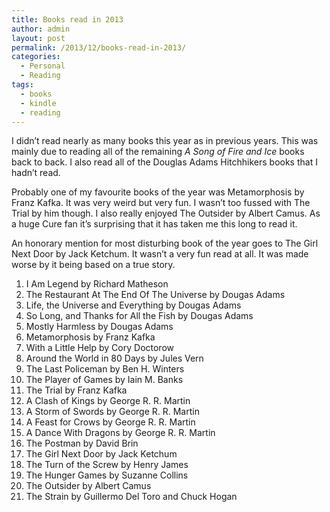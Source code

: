 ```yaml
---
title: Books read in 2013
author: admin
layout: post
permalink: /2013/12/books-read-in-2013/
categories:
  - Personal
  - Reading
tags:
  - books
  - kindle
  - reading
---
```

I didn&#8217;t read nearly as many books this year as in previous years. This was mainly due to reading all of the remaining *A Song of Fire and Ice* books back to back. I also read all of the Douglas Adams Hitchhikers books that I hadn&#8217;t read.

Probably one of my favourite books of the year was Metamorphosis by Franz Kafka. It was very weird but very fun. I wasn&#8217;t too fussed with The Trial by him though. I also really enjoyed The Outsider by Albert Camus. As a huge Cure fan it&#8217;s surprising that it has taken me this long to read it.

An honorary mention for most disturbing book of the year goes to The Girl Next Door by Jack Ketchum. It wasn&#8217;t a very fun read at all. It was made worse by it being based on a true story.

  1. I Am Legend by Richard Matheson
  2. The Restaurant At The End Of The Universe by Dougas Adams
  3. Life, the Universe and Everything by Dougas Adams
  4. So Long, and Thanks for All the Fish by Dougas Adams
  5. Mostly Harmless by Dougas Adams
  6. Metamorphosis by Franz Kafka
  7. With a Little Help by Cory Doctorow
  8. Around the World in 80 Days by Jules Vern
  9. The Last Policeman by Ben H. Winters
 10. The Player of Games by Iain M. Banks
 11. The Trial by Franz Kafka
 12. A Clash of Kings by George R. R. Martin
 13. A Storm of Swords by George R. R. Martin
 14. A Feast for Crows by George R. R. Martin
 15. A Dance With Dragons by George R. R. Martin
 16. The Postman by David Brin
 17. The Girl Next Door by Jack Ketchum
 18. The Turn of the Screw by Henry James
 19. The Hunger Games by Suzanne Collins
 20. The Outsider by Albert Camus
 21. The Strain by Guillermo Del Toro and Chuck Hogan